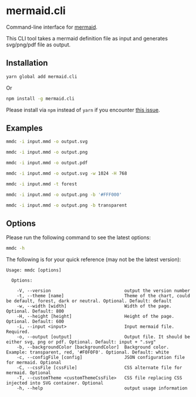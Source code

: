 # mermaid.cli

Command-line interface for [mermaid](https://mermaidjs.github.io/).

This CLI tool takes a mermaid definition file as input and generates svg/png/pdf file as output.


## Installation

```sh
yarn global add mermaid.cli
```

 Or

```sh
npm install -g mermaid.cli
```

Please install via `npm` instead of `yarn` if you encounter [this issue](https://github.com/yarnpkg/yarn/issues/2224).


## Examples

```sh
mmdc -i input.mmd -o output.svg
```

```sh
mmdc -i input.mmd -o output.png
```

```sh
mmdc -i input.mmd -o output.pdf
```

```sh
mmdc -i input.mmd -o output.svg -w 1024 -H 768
```

```sh
mmdc -i input.mmd -t forest
```

```sh
mmdc -i input.mmd -o output.png -b '#FFF000'
```

```sh
mmdc -i input.mmd -o output.png -b transparent
```


## Options

Please run the following command to see the latest options:

```sh
mmdc -h
```

The following is for your quick reference (may not be the latest version):

```text
Usage: mmdc [options]

  Options:

    -V, --version                            output the version number
    -t, --theme [name]                       Theme of the chart, could be default, forest, dark or neutral. Optional. Default: default
    -w, --width [width]                      Width of the page. Optional. Default: 800
    -H, --height [height]                    Height of the page. Optional. Default: 600
    -i, --input <input>                      Input mermaid file. Required.
    -o, --output [output]                    Output file. It should be either svg, png or pdf. Optional. Default: input + ".svg"
    -b, --backgroundColor [backgroundColor]  Background color. Example: transparent, red, '#F0F0F0'. Optional. Default: white
    -c, --configFile [config]                JSON configuration file for mermaid. Optional
    -C, --cssFile [cssFile]                  CSS alternate file for mermaid. Optional
    -T, --customTheme <customThemeCssFile>   CSS file replacing CSS injected into SVG container. Optional
    -h, --help                               output usage information
```

